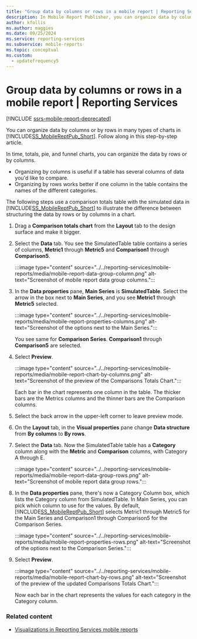 ```yaml
---
title: "Group data by columns or rows in a mobile report | Reporting Services"
description: In Mobile Report Publisher, you can organize data by columns or by rows in many types of charts. This article illustrates data structured by columns or by rows.
author: kfollis
ms.author: maggies
ms.date: 09/25/2024
ms.service: reporting-services
ms.subservice: mobile-reports
ms.topic: conceptual
ms.custom:
  - updatefrequency5
---
```

# Group data by columns or rows in a mobile report | Reporting Services

[!INCLUDE [ssrs-mobile-report-deprecated](../../includes/ssrs-mobile-report-deprecated.md)]

You can organize data by columns or by rows in many types of charts in [!INCLUDE[SS_MobileReptPub_Short](../../includes/ss-mobilereptpub-short.md)]. Follow along in this step-by-step article.

In time, totals, pie, and funnel charts, you can organize the data by rows or by columns. 
* Organizing by columns is useful if a table has several columns of data you'd like to compare. 
* Organizing by rows works better if one column in the table contains the names of the different categories. 

The following steps use a comparison totals table with the simulated data in [!INCLUDE[SS_MobileReptPub_Short](../../includes/ss-mobilereptpub-short.md)] to illustrate the difference between structuring the data by rows or by columns in a chart.  

1. Drag a **Comparison totals chart** from the **Layout** tab to the design surface and make it bigger.

1. Select the **Data** tab. You see the SimulatedTable table contains a series of columns, **Metric1** through **Metric5** and **Comparison1** through **Comparison5**. 

   :::image type="content" source="../../reporting-services/mobile-reports/media/mobile-report-data-group-column.png" alt-text="Screenshot of mobile report data group columns.":::

1. In the **Data properties** pane, **Main Series** is **SimulatedTable**. Select the arrow in the box next to **Main Series**, and you see **Metric1** through **Metric5** selected.

   :::image type="content" source="../../reporting-services/mobile-reports/media/mobile-report-properties-columns.png" alt-text="Screenshot of the options next to the Main Series.":::


   You see same for **Comparison Series**. **Comparison1** through **Comparison5** are selected.
   
1. Select **Preview**.

   :::image type="content" source="../../reporting-services/mobile-reports/media/mobile-report-chart-by-columns.png" alt-text="Screenshot of the preview of the Comparisons Totals Chart.":::

   Each bar in the chart represents one column in the table. The thicker bars are the Metrics columns and the thinner bars are the Comparison columns.

1. Select the back arrow in the upper-left corner to leave preview mode.

1. On the **Layout** tab, in the **Visual properties** pane change **Data structure** from **By columns** to **By rows**.  

1. Select the **Data** tab. Now the SimulatedTable table has a **Category** column along with the **Metric** and **Comparison** columns, with Category A through E. 

   :::image type="content" source="../../reporting-services/mobile-reports/media/mobile-report-data-group-rows.png" alt-text="Screenshot of mobile report data group rows.":::

1.  In the **Data properties** pane, there's now a Category Column box, which lists the Category column from SimulatedTable. In Main Series, you can pick which column to use for the values. By default, [!INCLUDE[SS_MobileReptPub_Short](../../includes/ss-mobilereptpub-short.md)] selects Metric1 through Metric5 for the Main Series and Comparison1 through Comparison5 for the Comparison Series. 

    :::image type="content" source="../../reporting-services/mobile-reports/media/mobile-report-properties-rows.png" alt-text="Screenshot of the options next to the Comparison Series.":::

1. Select **Preview**.

   :::image type="content" source="../../reporting-services/mobile-reports/media/mobile-report-chart-by-rows.png" alt-text="Screenshot of the preview of the updated Comparisons Totals Chart.":::

   Now each bar in the chart represents the values for each category in the Category column.

### Related content
* [Visualizations in Reporting Services mobile reports](../../reporting-services/mobile-reports/add-visualizations-to-reporting-services-mobile-reports.md)
